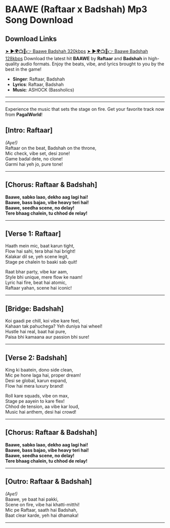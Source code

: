 # **BAAWE (Raftaar x Badshah) Mp3 Song Download**  
## **Download Links**  

[➤ ►🌍📺📱👉 Baawe Badshah 320kbps](https://pagalworld.com.in)
[➤ ►🌍📺📱👉 Baawe Badshah 128kbps](https://pagalworld.com.in)
Download the latest hit **BAAWE** by **Raftaar** and **Badshah** in high-quality audio formats. Enjoy the beats, vibe, and lyrics brought to you by the best in the game!  

- **Singer**: Raftaar, Badshah  
- **Lyrics**: Raftaar, Badshah  
- **Music**: ASHOCK (Bassholics)  

---
---

Experience the music that sets the stage on fire. Get your favorite track now from **PagalWorld**!  


## **[Intro: Raftaar]**  
*(Aye!)*  
Raftaar on the beat, Badshah on the throne,  
Mic check, vibe set, desi zone!  
Game badal dete, no clone!  
Garmi hai yeh jo, pure tone!  

---

## **[Chorus: Raftaar & Badshah]**  
**Baawe, sabko laao, dekho aag lagi hai!**  
**Baawe, bass bajao, vibe heavy teri hai!**  
**Baawe, seedha scene, no delay!**  
**Tere bhaag chalein, tu chhod de relay!**  

---

## **[Verse 1: Raftaar]**  
Haath mein mic, baat karun tight,  
Flow hai sahi, tera bhai hai bright!  
Kalakar dil se, yeh scene legit,  
Stage pe chalein to baaki sab quit!  

Raat bhar party, vibe kar aam,  
Style bhi unique, mere flow ke naam!  
Lyric hai fire, beat hai atomic,  
Raftaar yahan, scene hai iconic!  

---

## **[Bridge: Badshah]**  
Koi gaadi pe chill, koi vibe kare feel,  
Kahaan tak pahuchega? Yeh duniya hai wheel!  
Hustle hai real, baat hai pure,  
Paisa bhi kamaana aur passion bhi sure!  

---

## **[Verse 2: Badshah]**  
King ki baatein, dono side clean,  
Mic pe hone laga hai, proper dream!  
Desi se global, karun expand,  
Flow hai mera luxury brand!  

Roll kare squads, vibe on max,  
Stage pe aayein to kare flex!  
Chhod de tension, aa vibe kar loud,  
Music hai anthem, desi hai crowd!  

---

## **[Chorus: Raftaar & Badshah]**  
**Baawe, sabko laao, dekho aag lagi hai!**  
**Baawe, bass bajao, vibe heavy teri hai!**  
**Baawe, seedha scene, no delay!**  
**Tere bhaag chalein, tu chhod de relay!**  

---

## **[Outro: Raftaar & Badshah]**  
*(Aye!)*  
Baawe, ye baat hai pakki,  
Scene on fire, vibe hai khatti-mitthi!  
Mic pe Raftaar, saath hai Badshah,  
Baat clear karde, yeh hai dhamaka!

---



